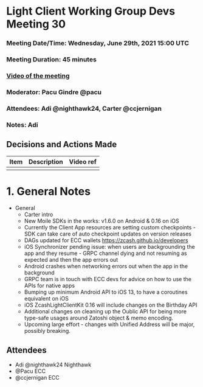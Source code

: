 # Light Client Working Group Devs Meeting 30
### Meeting Date/Time: Wednesday, June 29th, 2021 15:00 UTC
### Meeting Duration: 45 minutes
### [Video of the meeting](not-recorded)
### Moderator: Pacu Gindre @pacu
### Attendees: Adi @nighthawk24, Carter @ccjernigan
### Notes: Adi

## Decisions and Actions Made
| Item | Description | Video ref |
| ------------- | ----------- | --------- |
| | ||


# 1. General Notes
* General
  - Carter intro
  - New Moile SDKs in the works: v1.6.0 on Android & 0.16 on iOS
  - Currently the Client App resources are setting custom checkpoints - SDK can take care of auto checkpoint updates on version releases
  - DAGs updated for ECC wallets https://zcash.github.io/developers
  - iOS Synchronizer pending issue:  when users are backgrounding the app and they resume - GRPC channel dying and not resuming as expected and then the app errors out
  - Android crashes when networking errors out when the app in the background
  - GRPC team is in touch with ECC devs for advice on how to use the APIs for native apps
  - Bumping up minimum Android API to iOS 13, to have a coroutines equivalent on iOS
  - iOS ZcashLightClientKit 0.16 will include changes on the Birthday API
  - Additional changes on cleaning up the Oublic API for being more type-safe usages around Zatoshi object & memo encoding.
  - Upcoming large effort - changes with Unified Address will be major, possibly breaking.
  
## Attendees
* Adi @nighthawk24 Nighthawk
* @Pacu ECC
* @ccjernigan ECC